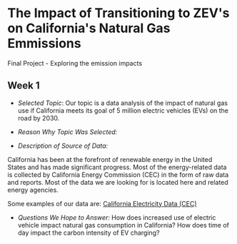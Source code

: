 # The Impact of Transitioning to ZEV's on California's Natural Gas Emmissions
Final Project - Exploring the emission impacts 

## Week 1

- *Selected Topic*: Our topic is a data analysis of the impact of natural gas use if California meets its goal of 5 million electric vehicles (EVs) on the road by 2030.

- *Reason Why Topic Was Selected:*

- *Description of Source of Data:*

California has been at the forefront of renewable energy in the United States and has made significant progress. Most of the energy-related data is collected by California Energy Commission (CEC) in the form of raw data and reports. Most of the data we are looking for is located here and related energy agencies. 

Some examples of our data are:
	[California Electricity Data (CEC)]( https://www.energy.ca.gov/data-reports/energy-almanac/california-electricity-data)


- *Questions We Hope to Answer:*
How does increased use of electric vehicle impact natural gas consumption in California?
How does time of day impact the carbon intensity of EV charging?
